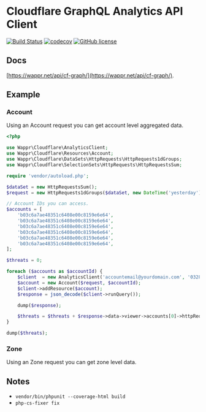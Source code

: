# Cloudflare GraphQL Analytics API Client

[![Build Status](https://travis-ci.org/wappr/cloudflare-graphql.svg?branch=master)](https://travis-ci.org/wappr/cloudflare-graphql)
[![codecov](https://codecov.io/gh/wappr/cloudflare-graphql/branch/master/graph/badge.svg)](https://codecov.io/gh/wappr/cloudflare-graphql)
[![GitHub license](https://img.shields.io/github/license/wappr/cloudflare-graphql)](https://github.com/wappr/cloudflare-graphql/blob/master/LICENSE)

## Docs

[https://wappr.net/api/cf-graph/](https://wappr.net/api/cf-graph/).

## Example

### Account

Using an Account request you can get account level aggregated data.

```php
<?php

use Wappr\Cloudflare\AnalyticsClient;
use Wappr\Cloudflare\Resources\Account;
use Wappr\Cloudflare\DataSets\HttpRequests\HttpRequests1dGroups;
use Wappr\Cloudflare\SelectionSets\HttpRequests\HttpRequestsSum;

require 'vendor/autoload.php';

$dataSet = new HttpRequestsSum();
$request = new HttpRequests1dGroups($dataSet, new DateTime('yesterday'), 10);

// Account IDs you can access.
$accounts = [
    'b03c6a7ae48351c6408e00c8159e6e64',
    'b03c6a7ae48351c6408e00c8159e6e64',
    'b03c6a7ae48351c6408e00c8159e6e64',
    'b03c6a7ae48351c6408e00c8159e6e64',
    'b03c6a7ae48351c6408e00c8159e6e64',
    'b03c6a7ae48351c6408e00c8159e6e64',
];

$threats = 0;

foreach ($accounts as $accountId) {
    $client  = new AnalyticsClient('accountemail@yourdomain.com', '03288863723b2ad76ef22646c064e93b');
    $account = new Account($request, $accountId);
    $client->addResource($account);
    $response = json_decode($client->runQuery());

    dump($response);

    $threats = $threats + $response->data->viewer->accounts[0]->httpRequests1dGroups[0]->sum->threats;
}

dump($threats);
```

### Zone

Using an Zone request you can get zone level data.

## Notes

* `vendor/bin/phpunit --coverage-html build`
* `php-cs-fixer fix`
